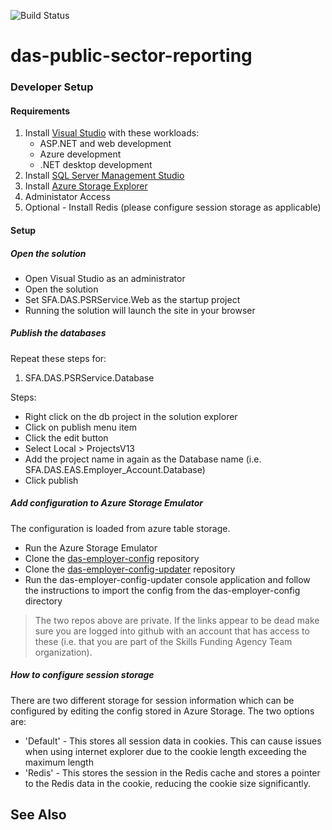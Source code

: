 ![Build Status](https://sfa-gov-uk.visualstudio.com/_apis/public/build/definitions/c39e0c0b-7aff-4606-b160-3566f3bbce23/871/badge)
# das-public-sector-reporting
### Developer Setup

#### Requirements

1. Install [Visual Studio] with these workloads:
    - ASP.NET and web development
    - Azure development
    - .NET desktop development
2. Install [SQL Server Management Studio]
3. Install [Azure Storage Explorer]
4. Administator Access
5. Optional - Install Redis (please configure session storage as applicable)

#### Setup

##### Open the solution

- Open Visual Studio as an administrator
- Open the solution
- Set SFA.DAS.PSRService.Web as the startup project
- Running the solution will launch the site in your browser

##### Publish the databases

Repeat these steps for:

1. SFA.DAS.PSRService.Database

Steps:

* Right click on the db project in the solution explorer
* Click on publish menu item
* Click the edit button
* Select Local > ProjectsV13
* Add the project name in again as the Database name (i.e. SFA.DAS.EAS.Employer_Account.Database)
* Click publish

##### Add configuration to Azure Storage Emulator

The configuration is loaded from azure table storage.

* Run the Azure Storage Emulator
* Clone the [das-employer-config](https://github.com/SkillsFundingAgency/das-employer-config) repository
* Clone the [das-employer-config-updater](https://github.com/SkillsFundingAgency/das-employer-config-updater) repository
* Run the das-employer-config-updater console application and follow the instructions to import the config from the das-employer-config directory

> The two repos above are private. If the links appear to be dead make sure you are logged into github with an account that has access to these (i.e. that you are part of the Skills Funding Agency Team organization).

##### How to configure session storage

There are two different storage for session information which can be configured by editing the config stored in Azure Storage. The two options are:

* 'Default' - This stores all session data in cookies. This can cause issues when using internet explorer due to the cookie length exceeding the maximum length
* 'Redis' - This stores the session in the Redis cache and stores a pointer to the Redis data in the cookie, reducing the cookie size significantly.

## See Also
[Azure Storage Explorer]: http://storageexplorer.com/
[SQL Server Management Studio]: https://docs.microsoft.com/en-us/sql/ssms/download-sql-server-management-studio-ssms
[Visual Studio]: https://www.visualstudio.com
